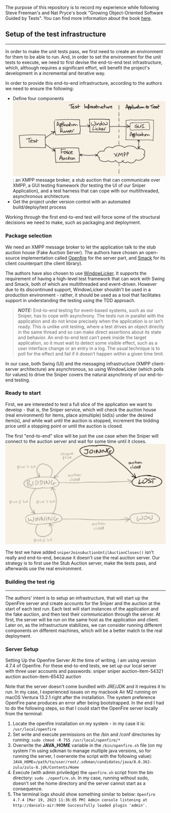 The purpose of this repository is to record my experience while following Steve Freeman's and Nat Pryce's book "Growing Object-Oriented Software Guided by Tests". You can find more information about the book [here](http://www.growing-object-oriented-software.com).


## Setup of the test infrastructure
___

In order to make the unit tests pass, we first need to create an environment for them to be able to run. And, in order to set the environment for the unit tests to execute, we need to first devise the end-to-end test infrastructure, which, although requires a significant effort, will benefit the project's development in a incremental and iterative way.

In order to provide this end-to-end infrastructure, according to the authors we need to ensure the following:

* Define four components ![components](assets/diagrams/test-infrastructure.png): an XMPP message broker, a stub auction that can communicate over XMPP, a GUI testing framework (for testing the UI of our Sniper Application), and a test harness that can cope with our multithreaded, asynchronous architecture.
* Get the project under version control with an automated build/deploy/test process

Working through the first end-to-end test will force some of the structural decisions we need to make, such as packaging and deployment.

### Package selection

We need an XMPP message broker to let the application talk to the stub auction house (Fake Auction Server). The authors have chosen an open-source implementation called [Openfire](https://www.igniterealtime.org/projects/openfire/) for the server part, and [Smack](https://www.igniterealtime.org/projects/smack/) for its client counterpart (the client library).

The authors have also chosen to use [WindowLicker](https://code.google.com/archive/p/windowlicker/). It supports the requirement of having a high-level test framework that can work with Swing and Smack, both of which are multithreaded and event-driven. However due to its discontinued support, WindowLicker shouldn't be used in a production environment - rather, it should be used as a tool that facilitates support in understanding the testing using the TDD approach.

> **_NOTE:_**
End-to-end testing for event-based systems, such as our Sniper, has to cope with asynchrony. The tests run in parallel with the application and do not know precisely when the application is or isn’t ready. This is unlike unit testing, where a test drives an object directly in the same thread and so can make direct assertions about its state and behavior.
An end-to-end test can’t peek inside the target application, so it must wait to detect some visible effect, such as a user interface change or an entry in a log. The usual technique is to poll for the effect and fail if it doesn’t happen within a given time limit.

In our case, both Swing (UI) and the messaging infrastructure (XMPP client-server architecture) are asynchronous, so using WindowLicker (which polls for values) to drive the Sniper covers the natural asynchrony of our end-to-end testing.

### Ready to start

First, we are interested to test a full slice of the application we want to develop - that is, the Sniper service, which will check the auction house (real environment) for items, place a(multiple) bid(s) under the desired item(s), and while wait until the auction is stopped, increment the bidding price until a stopping point or until the auction is closed. 

The first "end-to-end" slice will be just the use case when the Sniper will connect to the auction server and wait for some time until it closes.
![first-test](assets/diagrams/joining-lost.png)

The test we have added `sniperJoinsAuctionUntilAuctionCloses()` isn't really and end-to-end, because it doesn't use the real auction server. Our strategy is to first use the Stub Auction server, make the tests pass, and afterwards use the real environment. 


### Building the test rig
___
The authors' intent is to setup an infrastructure, that will start up the OpenFire server and create accounts for the Sniper and the auction at the start of each test run. Each test will start instances of the application and the fake auction, and then test their communication through the server. At first, the server will be run on the same host as the application and client. Later on, as the infrastructure stabilizes, we can consider running different components on different machines, which will be a better match to the real deployment.

### Server Setup

Setting Up the Openfire Server
At the time of writing, I am using version 4.7.4 of Openfire. For these end-to-end tests, we set up our local server with three user accounts and passwords:
sniper
sniper
auction-item-54321
auction
auction-item-65432
auction

Note that the server doesn't come bundled with JRE/JDK and it requires it to run. In my case, I experienced issues on my macbook Air M2 running on macOS Ventura 13.2.1 right after the installation. The system preference OpenFire pane produces an error after being bootstrapped. In the end I had to do the following steps, so that I could start the OpenFire server locally from the terminal:

1. Locate the openfire installation on my system - in my case it is: `/usr/local/openfire`
2. Set write and execute permissions on the /bin and /conf directories by running:
`sudo chmod -R 755 /usr/local/openfire/*`
3. Overwrite the **JAVA_HOME** variable in the `/bin/openfire.sh` file (on my system I'm using sdkman to manage multiple java versions, so for running the server, I overwrote the script with the following value):
`JAVA_HOME=/path/to/user/root/.sdkman/candidates/java/8.0.362-zulu/zulu-8.jdk/Contents/Home`
4. Execute (with admin priviledge) the `openfire.sh` script from the bin directory:
`sudo ./openfire.sh`. In my case, running without sudo, doesn't set the home directory and the server cannot start as a consequence.
5. The terminal logs should show something similar to below:
`Openfire 4.7.4 [Mar 19, 2023 11:36:05 PM]
Admin console listening at http://daniels-air:9090
Successfully loaded plugin 'admin'.
` 
